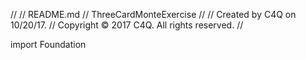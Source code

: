 //
//  README.md
//  ThreeCardMonteExercise
//
//  Created by C4Q on 10/20/17.
//  Copyright © 2017 C4Q. All rights reserved.
//

import Foundation
